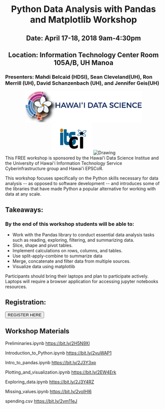 <center><h1>Python Data Analysis with Pandas and Matplotlib  Workshop</h1>
<h2>Date: April 17-18, 2018 9am-4:30pm</h2>
<h2>Location: Information Technology Center Room 105A/B, UH Manoa</h2></center>
<h3>Presenters: Mahdi Belcaid (HDSI), Sean Cleveland(UH), Ron Merrill (UH), David Schanzenbach (UH), and Jennifer Geis(UH)</h3>
<center>
<img src="img/logo_5.png" alt="Drawing" style="height: 100px;"/>
<img src="img/ci-logo.png" alt="Drawing" style="height: 100px;"/>
<img src="http://www.hawaii.edu/epscor/wp-content/uploads/2018/03/logo-epscor-and-ikewai.jpg" alt="Drawing" style="height: 100px;"/>
</center>
This FREE workshop is sponsored by the Hawai'i Data Science Institue and the University of Hawai'i Information Technology Service Cyberinfrastructure group and Hawai'i EPSCoR.


This workshop focuses specifically on the Python skills necessary for data analysis -- as opposed to software development -- and introduces some of the libraries that have made Python a popular alternative for working with data at any scale.

## Takeaways:

### By the end of this workshop students will be able to:
* Work with the Pandas library to conduct essential data analysis tasks such as reading, exploring, filtering, and summarizing data.
* Slice, shape and pivot tables.
* Implement calculations on rows, columns, and tables.
* Use split-apply-combine to summarize data
* Merge, concatenate and filter data from multiple sources.
* Visualize data using matplotlib

Participants should bring their laptops and plan to participate actively. Laptops will require a browser application for accessing jupyter notebooks resources.


## Registration:

<button name="button" onclick="https://www.cognitoforms.com/UHBioinformatics/IntroductionToPandasRegistrationFrom">REGISTER HERE</button>

## Workshop Materials

Preliminaries.ipynb
https://bit.ly/2H5N9Xl


Introduction_to_Python.ipynb
https://bit.ly/2vuWAP1

Intro_to_pandas.ipynb
https://bit.ly/2J3Y3xp


Plotting_and_visualization.ipynb
https://bit.ly/2EW4Erk


Exploring_data.ipynb
https://bit.ly/2J3Y4RZ

Missing_values.ipynb
https://bit.ly/2voIHl6

spending.csv
https://bit.ly/2vm11eJ
